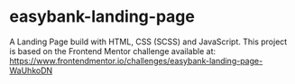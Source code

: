 # easybank-landing-page
A Landing Page build with HTML, CSS (SCSS) and JavaScript. 
This project is based on the Frontend Mentor challenge available at: https://www.frontendmentor.io/challenges/easybank-landing-page-WaUhkoDN
